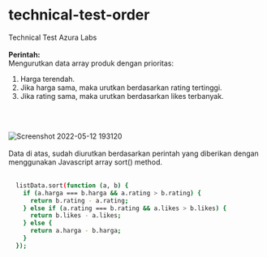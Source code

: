 # technical-test-order
Technical Test Azura Labs
<br/><br/>
<b>Perintah:</b><br/>
Mengurutkan data array produk dengan prioritas:
<ol>
  <li>Harga terendah.</li>
  <li>Jika harga sama, maka urutkan berdasarkan rating tertinggi.</li>
  <li>Jika rating sama, maka urutkan berdasarkan likes terbanyak.</li>
</ol>
<br/><br/>

![Screenshot 2022-05-12 193120](https://user-images.githubusercontent.com/70563202/168075498-55142f34-4f7c-4c3d-a771-c90a018aaa7a.png)
<br /><br/>
Data di atas, sudah diurutkan berdasarkan perintah yang diberikan dengan menggunakan Javascript array sort() method. <br /><br />

```bash
  listData.sort(function (a, b) {
    if (a.harga === b.harga && a.rating > b.rating) {
      return b.rating - a.rating;
    } else if (a.rating === b.rating && a.likes > b.likes) {
      return b.likes - a.likes;
    } else {
      return a.harga - b.harga;
    }
  });
   ```
